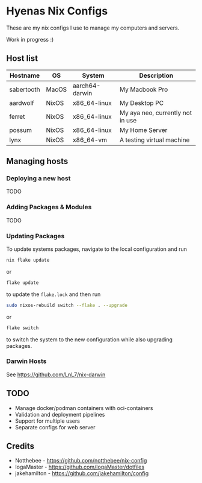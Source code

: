 # Hyenas Nix Configs

These are my nix configs I use to manage my computers and servers.

Work in progress :)

## Host list

| Hostname      | OS     | System         | Description                      |
| ------------- | ------ | -------------- | -------------------------------- |
| sabertooth    | MacOS  | aarch64-darwin | My Macbook Pro                   |
| aardwolf      | NixOS  | x86_64-linux   | My Desktop PC                    |
| ferret        | NixOS  | x86_64-linux   | My aya neo, currently not in use |
| possum        | NixOS  | x86_64-linux   | My Home Server                   |
| lynx          | NixOS  | x86_64-vm      | A testing virtual machine        |


## Managing hosts

### Deploying a new host

TODO

### Adding Packages & Modules

TODO

### Updating Packages

To update systems packages, navigate to the local configuration and run

```sh
nix flake update
```

or

```sh
flake update
```

to update the `flake.lock` and then run

```sh
sudo nixos-rebuild switch --flake . --upgrade
```

or

```sh
flake switch
```

to switch the system to the new configuration while also upgrading packages.

### Darwin Hosts

See <https://github.com/LnL7/nix-darwin>

## TODO

- Manage docker/podman containers with oci-containers
- Validation and deployment pipelines
- Support for multiple users
- Separate configs for web server

## Credits

- Notthebee - <https://github.com/notthebee/nix-config>
- IogaMaster - <https://github.com/IogaMaster/dotfiles>
- jakehamilton - <https://github.com/jakehamilton/config>

